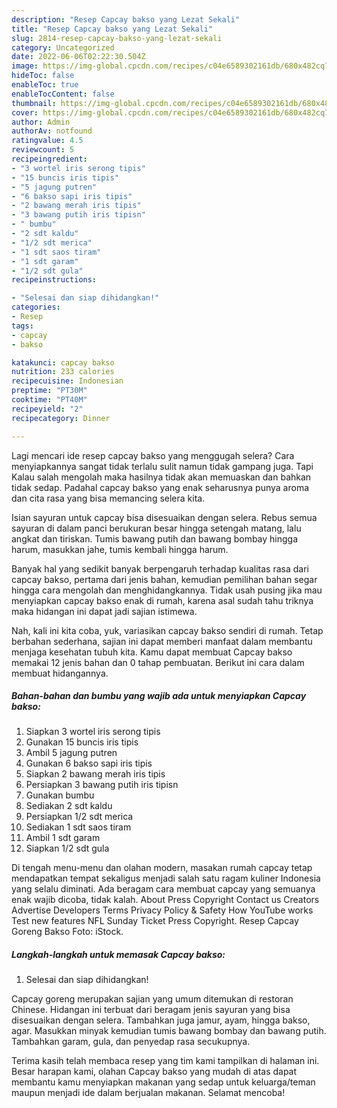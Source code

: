 ```yaml
---
description: "Resep Capcay bakso yang Lezat Sekali"
title: "Resep Capcay bakso yang Lezat Sekali"
slug: 2814-resep-capcay-bakso-yang-lezat-sekali
category: Uncategorized
date: 2022-06-06T02:22:30.504Z
image: https://img-global.cpcdn.com/recipes/c04e6589302161db/680x482cq70/capcay-bakso-foto-resep-utama.jpg
hideToc: false
enableToc: true
enableTocContent: false
thumbnail: https://img-global.cpcdn.com/recipes/c04e6589302161db/680x482cq70/capcay-bakso-foto-resep-utama.jpg
cover: https://img-global.cpcdn.com/recipes/c04e6589302161db/680x482cq70/capcay-bakso-foto-resep-utama.jpg
author: Admin
authorAv: notfound
ratingvalue: 4.5
reviewcount: 5
recipeingredient:
- "3 wortel iris serong tipis"
- "15 buncis iris tipis"
- "5 jagung putren"
- "6 bakso sapi iris tipis"
- "2 bawang merah iris tipis"
- "3 bawang putih iris tipisn"
- " bumbu"
- "2 sdt kaldu"
- "1/2 sdt merica"
- "1 sdt saos tiram"
- "1 sdt garam"
- "1/2 sdt gula"
recipeinstructions:

- "Selesai dan siap dihidangkan!"
categories:
- Resep
tags:
- capcay
- bakso

katakunci: capcay bakso 
nutrition: 233 calories
recipecuisine: Indonesian
preptime: "PT30M"
cooktime: "PT40M"
recipeyield: "2"
recipecategory: Dinner

---
```



Lagi mencari ide resep capcay bakso yang menggugah selera? Cara menyiapkannya sangat tidak terlalu sulit namun tidak gampang juga. Tapi Kalau salah mengolah maka hasilnya tidak akan memuaskan dan bahkan tidak sedap. Padahal capcay bakso yang enak seharusnya punya aroma dan cita rasa yang bisa memancing selera kita.


Isian sayuran untuk capcay bisa disesuaikan dengan selera. Rebus semua sayuran di dalam panci berukuran besar hingga setengah matang, lalu angkat dan tiriskan. Tumis bawang putih dan bawang bombay hingga harum, masukkan jahe, tumis kembali hingga harum.

Banyak hal yang sedikit banyak berpengaruh terhadap kualitas rasa dari capcay bakso, pertama dari jenis bahan, kemudian pemilihan bahan segar hingga cara mengolah dan menghidangkannya. Tidak usah pusing jika mau menyiapkan capcay bakso enak di rumah, karena asal sudah tahu triknya maka hidangan ini dapat jadi sajian istimewa.


Nah, kali ini kita coba, yuk, variasikan capcay bakso sendiri di rumah. Tetap berbahan sederhana, sajian ini dapat memberi manfaat dalam membantu menjaga kesehatan tubuh kita. Kamu dapat membuat Capcay bakso memakai 12 jenis bahan dan 0 tahap pembuatan. Berikut ini cara dalam membuat hidangannya.

<!--inarticleads1-->

##### Bahan-bahan dan bumbu yang wajib ada untuk menyiapkan Capcay bakso:

1. Siapkan 3 wortel iris serong tipis
1. Gunakan 15 buncis iris tipis
1. Ambil 5 jagung putren
1. Gunakan 6 bakso sapi iris tipis
1. Siapkan 2 bawang merah iris tipis
1. Persiapkan 3 bawang putih iris tipisn
1. Gunakan  bumbu
1. Sediakan 2 sdt kaldu
1. Persiapkan 1/2 sdt merica
1. Sediakan 1 sdt saos tiram
1. Ambil 1 sdt garam
1. Siapkan 1/2 sdt gula


Di tengah menu-menu dan olahan modern, masakan rumah capcay tetap mendapatkan tempat sekaligus menjadi salah satu ragam kuliner Indonesia yang selalu diminati. Ada beragam cara membuat capcay yang semuanya enak wajib dicoba, tidak kalah. About Press Copyright Contact us Creators Advertise Developers Terms Privacy Policy &amp; Safety How YouTube works Test new features NFL Sunday Ticket Press Copyright. Resep Capcay Goreng Bakso Foto: iStock. 

<!--inarticleads2-->

##### Langkah-langkah untuk memasak Capcay bakso:


1. Selesai dan siap dihidangkan!

Capcay goreng merupakan sajian yang umum ditemukan di restoran Chinese. Hidangan ini terbuat dari beragam jenis sayuran yang bisa disesuaikan dengan selera. Tambahkan juga jamur, ayam, hingga bakso, agar. Masukkan minyak kemudian tumis bawang bombay dan bawang putih. Tambahkan garam, gula, dan penyedap rasa secukupnya. 

Terima kasih telah membaca resep yang tim kami tampilkan di halaman ini. Besar harapan kami, olahan Capcay bakso yang mudah di atas dapat membantu kamu menyiapkan makanan yang sedap untuk keluarga/teman maupun menjadi ide dalam berjualan makanan. Selamat mencoba!
